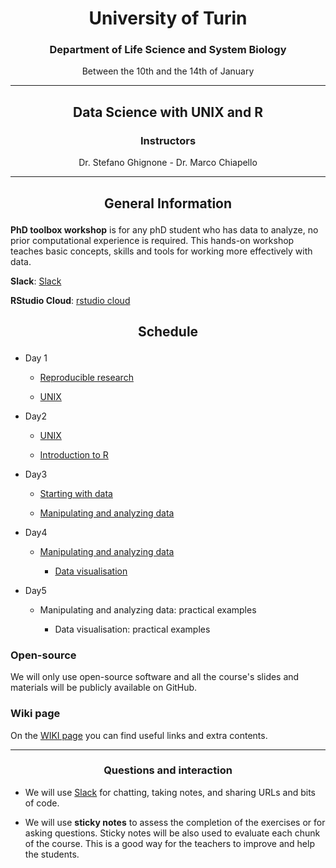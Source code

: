<center><h1>University of Turin</h1>
<h3>Department of Life Science and System Biology</h3>	
<p>Between the 10th and the 14th of January</p>
</center>

---

<center>
<h2><p>Data Science with UNIX and R</p></h2>
<h3>Instructors</h3>
<p>Dr. Stefano Ghignone - Dr. Marco Chiapello</p>
</center>

---

<center><h2><p>General Information</p></h2></center>


**PhD toolbox workshop** is for any phD student who has data to analyze, no prior computational experience is required. This hands-on workshop teaches basic concepts, skills and tools for working more effectively with data.

**Slack**: [Slack](https://phdtoolbox2022.slack.com/)

**RStudio Cloud**: [rstudio cloud](https://rstudio.cloud/)

<center><h2><p>Schedule</p></h2></center>

- Day 1

	-  [Reproducible research](https://phd-toolbox-course.github.io/2022_PhD_Toolbox_course/01-RR.html)

	-  [UNIX](https://github.com/PhD-Toolbox-course/2022_PhD_Toolbox_course/blob/master/lessons/02.UNIX.pdf)

- Day2

	-  [UNIX](https://github.com/PhD-Toolbox-course/2022_PhD_Toolbox_course/blob/master/lessons/02.UNIX.pdf)

	-  [Introduction to R](https://datacarpentry.org/R-ecology-lesson/01-intro-to-r.html)


- Day3

	-  [Starting with data](https://datacarpentry.org/R-ecology-lesson/02-starting-with-data.html)

	-  [Manipulating and analyzing data](https://datacarpentry.org/R-ecology-lesson/03-dplyr.html)

- Day4

	-  [Manipulating and analyzing data](https://datacarpentry.org/R-ecology-lesson/03-dplyr.html)

        -  [Data visualisation](https://datacarpentry.org/R-ecology-lesson/04-visualization-ggplot2.html)


- Day5

	-  Manipulating and analyzing data: practical examples

        -  Data visualisation: practical examples


### Open-source

We will only use open-source software and all the course's slides and materials will be publicly available on GitHub.

### Wiki page

On the [WIKI page](https://github.com/PhD-Toolbox-course/2022_PhD_Toolbox_course/wiki/Extra-content) you can find useful links and extra contents.

---

<center><h3><p>Questions and interaction</p></h3></center>

- We will use [Slack](https://phdtoolbox2022.slack.com/) for chatting, taking notes, and sharing URLs and bits of code.

- We will use **sticky notes** to assess the completion of the exercises or for asking questions. Sticky notes will be also used to evaluate each chunk of the course. This is a good way for the teachers to improve and help the students.
